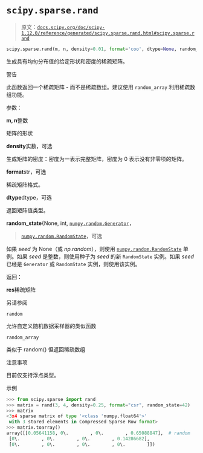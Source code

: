 # `scipy.sparse.rand`

> 原文：[`docs.scipy.org/doc/scipy-1.12.0/reference/generated/scipy.sparse.rand.html#scipy.sparse.rand`](https://docs.scipy.org/doc/scipy-1.12.0/reference/generated/scipy.sparse.rand.html#scipy.sparse.rand)

```py
scipy.sparse.rand(m, n, density=0.01, format='coo', dtype=None, random_state=None)
```

生成具有均匀分布值的给定形状和密度的稀疏矩阵。

警告

此函数返回一个稀疏矩阵 - 而不是稀疏数组。建议使用 `random_array` 利用稀疏数组功能。

参数：

**m, n**整数

矩阵的形状

**density**实数，可选

生成矩阵的密度：密度为一表示完整矩阵，密度为 0 表示没有非零项的矩阵。

**format**str，可选

稀疏矩阵格式。

**dtype**dtype，可选

返回矩阵值类型。

**random_state**{None, int, [`numpy.random.Generator`](https://numpy.org/devdocs/reference/random/generator.html#numpy.random.Generator "(在 NumPy v2.0.dev0)")，

> [`numpy.random.RandomState`](https://numpy.org/devdocs/reference/random/legacy.html#numpy.random.RandomState "(在 NumPy v2.0.dev0)")，可选

如果 *seed* 为 None（或 *np.random*），则使用 [`numpy.random.RandomState`](https://numpy.org/devdocs/reference/random/legacy.html#numpy.random.RandomState "(在 NumPy v2.0.dev0)") 单例。如果 *seed* 是整数，则使用种子为 *seed* 的新 `RandomState` 实例。如果 *seed* 已经是 `Generator` 或 `RandomState` 实例，则使用该实例。

返回：

**res**稀疏矩阵

另请参阅

`random`

允许自定义随机数据采样器的类似函数

`random_array`

类似于 random() 但返回稀疏数组

注意事项

目前仅支持浮点类型。

示例

```py
>>> from scipy.sparse import rand
>>> matrix = rand(3, 4, density=0.25, format="csr", random_state=42)
>>> matrix
<3x4 sparse matrix of type '<class 'numpy.float64'>'
 with 3 stored elements in Compressed Sparse Row format>
>>> matrix.toarray()
array([[0.05641158, 0\.        , 0\.        , 0.65088847],  # random
 [0\.        , 0\.        , 0\.        , 0.14286682],
 [0\.        , 0\.        , 0\.        , 0\.        ]]) 
```
